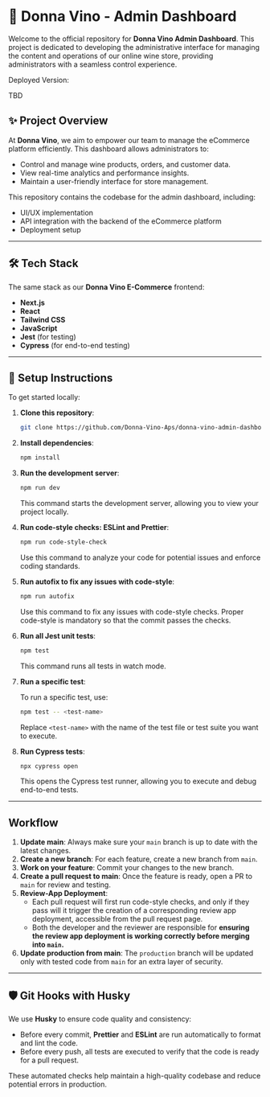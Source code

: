 # 🍇 Donna Vino - Admin Dashboard

Welcome to the official repository for **Donna Vino Admin Dashboard**. This project is dedicated to developing the administrative interface for managing the content and operations of our online wine store, providing administrators with a seamless control experience.

Deployed Version:

TBD


## ✨ Project Overview

At **Donna Vino**, we aim to empower our team to manage the eCommerce platform efficiently. This dashboard allows administrators to:

- Control and manage wine products, orders, and customer data.
- View real-time analytics and performance insights.
- Maintain a user-friendly interface for store management.

This repository contains the codebase for the admin dashboard, including:

- UI/UX implementation
- API integration with the backend of the eCommerce platform
- Deployment setup

---

## 🛠️ Tech Stack

The same stack as our **Donna Vino E-Commerce** frontend:

- **Next.js**
- **React**
- **Tailwind CSS**
- **JavaScript**
- **Jest** (for testing)
- **Cypress** (for end-to-end testing)

---

## 🚀 Setup Instructions

To get started locally:

1. **Clone this repository**:

   ```bash
   git clone https://github.com/Donna-Vino-Aps/donna-vino-admin-dashboard.git
   ```

2. **Install dependencies**:

   ```bash
   npm install
   ```

3. **Run the development server**:

   ```bash
   npm run dev
   ```

   This command starts the development server, allowing you to view your project locally.

4. **Run code-style checks: ESLint and Prettier**:

   ```bash
   npm run code-style-check
   ```

   Use this command to analyze your code for potential issues and enforce coding standards.

5. **Run autofix to fix any issues with code-style**:

   ```bash
   npm run autofix
   ```

   Use this command to fix any issues with code-style checks. Proper code-style is mandatory so that the commit passes the checks.

6. **Run all Jest unit tests**:

   ```bash
   npm test
   ```

   This command runs all tests in watch mode.

7. **Run a specific test**:

   To run a specific test, use:

   ```bash
   npm test -- <test-name>
   ```

   Replace `<test-name>` with the name of the test file or test suite you want to execute.

8. **Run Cypress tests**:

   ```bash
   npx cypress open
   ```

   This opens the Cypress test runner, allowing you to execute and debug end-to-end tests.

---

## Workflow

1. **Update main**: Always make sure your `main` branch is up to date with the latest changes.
2. **Create a new branch**: For each feature, create a new branch from `main`.
3. **Work on your feature**: Commit your changes to the new branch.
4. **Create a pull request to main**: Once the feature is ready, open a PR to `main` for review and testing.
5. **Review-App Deployment**:
   - Each pull request will first run code-style checks, and only if they pass will it trigger the creation of a corresponding review app deployment, accessible from the pull request page.
   - Both the developer and the reviewer are responsible for **ensuring the review app deployment is working correctly before merging into `main`.**
6. **Update production from main**: The `production` branch will be updated only with tested code from `main` for an extra layer of security.

---

## 🛡️ Git Hooks with Husky

We use **Husky** to ensure code quality and consistency:

- Before every commit, **Prettier** and **ESLint** are run automatically to format and lint the code.
- Before every push, all tests are executed to verify that the code is ready for a pull request.

These automated checks help maintain a high-quality codebase and reduce potential errors in production.
